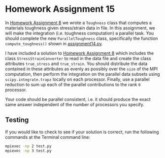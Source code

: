 # Homework Assignment 15

In [Homework Assignment 8](https://github.com/PGE383-HPC-Fall2018/assignment8) we wrote a `Toughness` class that computes a materials toughness given stress/strain data in file.  In this assignment, we will make the integration (i.e. toughness computation) a parallel task.  You should complete the new `ParallelToughness` class, specifically the function `compute_toughness()` shown in [assignment14.py](assignment14.py).  

I have included a solution to [Homework Assignment 8](https://github.com/PGE383-HPC-Spring2018/assignment8) which includes the class `StressStrainConverter` to read in the data file and create the class attributes `true_stress` and `true_strain`.  You should distribute the data contained in these attributes as evenly as possibly over the `size` of the MPI computation, then perform the integration on the parallel data subsets using `scipy.integrate.trapz` locally on each processor.  Finally, use a parallel reduction to sum up each of the parallel contributions to the rank `0` processor.

Your code should be parallel consistent, i.e. it should produce the exact same answer independent of the number of processors you specify.

## Testing

If you would like to check to see if your solution is correct, run the following commands at the Terminal command line:

```bash
mpiexec -np 2 test.py 
mpiexec -np 3 test.py 
```
